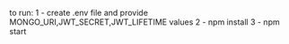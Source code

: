 to run:
1 - create .env file and provide MONGO_URI,JWT_SECRET,JWT_LIFETIME values
2 - npm install
3 - npm start
